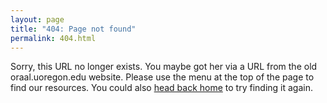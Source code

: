 ```yaml
---
layout: page
title: "404: Page not found"
permalink: 404.html
---
```


<p class="lead">Sorry, this URL no longer exists. You maybe got her via a URL from the old oraal.uoregon.edu website. Please use the menu at the top of the page to find our resources. You could also <a href="{{ site.baseurl }}/">head back home</a> to try finding it again.</p>

